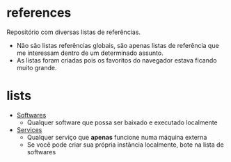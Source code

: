 # references
Repositório com diversas listas de referências.
- Não são listas referências globais, são apenas listas de referência que me interessam dentro de um determinado assunto.  
- As listas foram criadas pois os favoritos do navegador estava ficando muito grande.  

# lists
- [Softwares](SOFTWARES.md)
  - Qualquer software que possa ser baixado e executado localmente
- [Services](SERVICES.md)
  - Qualquer serviço que **apenas** funcione numa máquina externa
  - Se você pode criar sua própria instância localmente, bote na lista de softwares

